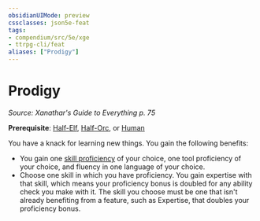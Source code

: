 ```yaml
---
obsidianUIMode: preview
cssclasses: json5e-feat
tags:
- compendium/src/5e/xge
- ttrpg-cli/feat
aliases: ["Prodigy"]
---
```

# Prodigy
*Source: Xanathar's Guide to Everything p. 75*  

**Prerequisite**: [Half-Elf](/3-Mechanics/CLI/races/half-elf.md), [Half-Orc](/3-Mechanics/CLI/races/half-orc.md), or [Human](/3-Mechanics/CLI/races/human.md)

You have a knack for learning new things. You gain the following benefits:

- You gain one [skill proficiency](/3-Mechanics/CLI/tables/skills.md) of your choice, one tool proficiency of your choice, and fluency in one language of your choice.  
- Choose one skill in which you have proficiency. You gain expertise with that skill, which means your proficiency bonus is doubled for any ability check you make with it. The skill you choose must be one that isn't already benefiting from a feature, such as Expertise, that doubles your proficiency bonus.